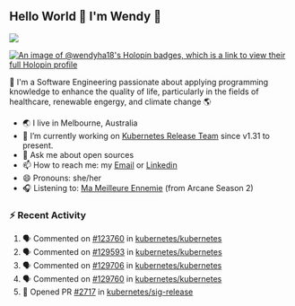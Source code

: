 ## Hello World 👋 I'm Wendy 🧃 
![](https://komarev.com/ghpvc/?username=wendy-ha18)

[![An image of @wendyha18's Holopin badges, which is a link to view their full Holopin profile](https://holopin.me/wendyha18)](https://holopin.io/@wendyha18)

🌱 I'm a Software Engineering passionate about applying programming knowledge to enhance the quality of life, particularly in the fields of healthcare, renewable engergy, and climate change 🌎

- 🌏 I live in Melbourne, Australia
- 🔭 I’m currently working on [Kubernetes Release Team](https://github.com/kubernetes/sig-release/tree/master) since v1.31 to present.
- 💬 Ask me about open sources
- 📫 How to reach me: my [Email](mailto:wendyha.sut@gmail.com) or [Linkedin](https://www.linkedin.com/in/wendyha-sut/)
- 😄 Pronouns: she/her
- 🎧 Listening to: [Ma Meilleure Ennemie](https://www.youtube.com/watch?v=1F3OGIFnW1k) (from Arcane Season 2)

### :zap: Recent Activity

<!--START_SECTION:activity-->
1. 🗣 Commented on [#123760](https://github.com/kubernetes/kubernetes/issues/123760#issuecomment-2621246735) in [kubernetes/kubernetes](https://github.com/kubernetes/kubernetes)
2. 🗣 Commented on [#129593](https://github.com/kubernetes/kubernetes/issues/129593#issuecomment-2621207496) in [kubernetes/kubernetes](https://github.com/kubernetes/kubernetes)
3. 🗣 Commented on [#129706](https://github.com/kubernetes/kubernetes/issues/129706#issuecomment-2615560672) in [kubernetes/kubernetes](https://github.com/kubernetes/kubernetes)
4. 🗣 Commented on [#129760](https://github.com/kubernetes/kubernetes/issues/129760#issuecomment-2614947080) in [kubernetes/kubernetes](https://github.com/kubernetes/kubernetes)
5. 💪 Opened PR [#2717](https://github.com/kubernetes/sig-release/pull/2717) in [kubernetes/sig-release](https://github.com/kubernetes/sig-release)
<!--END_SECTION:activity-->

